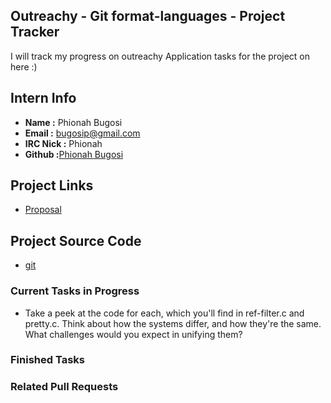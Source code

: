 ## Outreachy - Git format-languages - Project Tracker

I will track my progress on outreachy Application tasks for the project on here :)


## Intern Info

+ **Name :** Phionah Bugosi <br />
+ **Email :** bugosip@gmail.com <br />
+ **IRC Nick :** Phionah <br />
+ **Github :**[Phionah Bugosi](https://github.com/bugosiphionah)


## Project Links

+ [Proposal](https://github.com/bugosiphionah/git-format-laguages/proposal.md)

## Project Source Code

+ [git](https://github.com/bugosiphionah/git)

### Current Tasks in Progress

+ Take a peek at the code for each, which you'll find in ref-filter.c
  and pretty.c. Think about how the systems differ, and how they're
  the same. What challenges would you expect in unifying them?

### Finished Tasks

### Related Pull Requests

